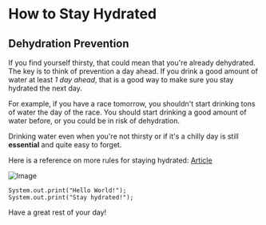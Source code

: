 # How to Stay Hydrated

## Dehydration Prevention
If you find yourself thirsty, that could mean that you're already dehydrated. The key is to think of prevention a day ahead. If you drink a good amount of water at least *1 day ahead*, that is a good way to make sure you stay hydrated the next day. 

For example, if you have a race tomorrow, you shouldn't start drinking tons of water the day of the race. You should start drinking a good amount of water before, or you could be in risk of dehydration.

Drinking water even when you're not thirsty or if it's a chilly day is still **essential** and quite easy to forget.

Here is a reference on more rules for staying hydrated: [Article](https://www.everydayhealth.com/dehydration/prevention/)

![Image](https://us.123rf.com/450wm/grgroup/grgroup1510/grgroup151003796/47061434-bottle-water-design-vector-illustration-eps10-graphic.jpg?ver=6)

```
System.out.print("Hello World!");
System.out.print("Stay hydrated!");
```

Have a great rest of your day!



